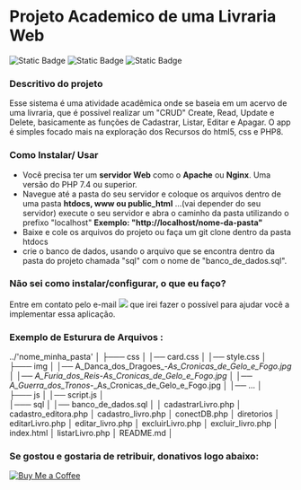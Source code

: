 # Projeto Academico de uma Livraria Web
![Static Badge](https://img.shields.io/badge/php-8.0-violet) ![Static Badge](https://img.shields.io/badge/html-5-orange) ![Static Badge](https://img.shields.io/badge/css-3-blue)

### Descritivo do projeto
Esse sistema é uma atividade acadêmica onde se baseia em um acervo de uma livraria, que é possivel realizar um "CRUD" Create, Read, Update e Delete, basicamente as funções de Cadastrar, Listar, Editar e Apagar. O app é simples focado mais na exploração dos Recursos do html5, css e PHP8.


### Como Instalar/ Usar

- Você precisa ter um **servidor Web** como o **Apache** ou **Nginx**. Uma versão do PHP 7.4 ou superior.
- Navegue até a pasta do seu servidor e coloque os arquivos dentro de uma pasta **htdocs, www ou public_html** ...(vai depender do seu servidor)
execute o seu servidor e abra o caminho da pasta utilizando o prefixo "localhost" **Exemplo: "http://localhost/nome-da-pasta"**
- Baixe e cole os arquivos do projeto ou faça um git clone dentro da pasta htdocs
- crie o banco de dados, usando o arquivo que se encontra dentro da pasta do projeto chamada "sql" com o nome de "banco_de_dados.sql".

### Não sei como instalar/configurar, o que eu faço?
Entre em contato pelo e-mail <a href="mailto:brunoramalho01@gmail.com"><img src="https://img.shields.io/badge/Gmail-D14836?style=for-the-badge&logo=gmail&logoColor=white" target="_blank" /></a> que irei fazer o possível para ajudar você a implementar essa aplicação.

### Exemplo de Esturura de Arquivos :

../'nome_minha_pasta'
│
├─── css
│     │── card.css
│     │── style.css
│       
├─── img
│     │──  A_Danca_dos_Dragoes_-_As_Cronicas_de_Gelo_e_Fogo.jpg
│     │──  A_Furia_dos_Reis_-_As_Cronicas_de_Gelo_e_Fogo.jpg
│     │──  A_Guerra_dos_Tronos_-_As_Cronicas_de_Gelo_e_Fogo.jpg
│     │──  ...
│       
├─── js
│    │── script.js
│       
│─── sql
│     │── banco_de_dados.sql
│
│   cadastrarLivro.php
│   cadastro_editora.php
│   cadastro_livro.php
│   conectDB.php
│   diretorios
│   editarLivro.php
│   editar_livro.php
│   excluirLivro.php
│   excluir_livro.php
│   index.html
│   listarLivro.php
│   README.md
│  

### Se gostou e gostaria de retribuir, donativos logo abaixo:

[![Buy Me a Coffee](https://img.buymeacoffee.com/button-api/?text=Buy%20me%20a%20coffee&emoji=%E2%98%95&slug=brunoramalho01&button_colour=FFDD00&font_colour=000000&font_family=Poppins&outline_colour=000000&coffee_colour=ffffff)](https://www.buymeacoffee.com/brunoramalho01)